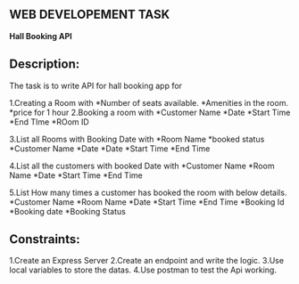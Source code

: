 ## WEB DEVELOPEMENT TASK
**Hall Booking API**
## Description:
The task is to write API for hall booking app for

1.Creating a Room with 
   *Number of seats available.
   *Amenities in the room.
   *price for 1 hour
2.Booking a room with
  *Customer Name
  *Date
  *Start Time
  *End TIme
  *ROom ID

3.List all Rooms with Booking Date with
  *Room Name
  *booked status
  *Customer Name
  *Date
  *Date
  *Start Time
  *End Time

4.List all the customers with booked Date with
  *Customer Name
  *Room Name
  *Date
  *Start Time
  *End Time

5.List How many times a customer has booked the room with below details.
  *Customer Name
  *Room Name
  *Date
  *Start Time
  *End Time
  *Booking Id
  *Booking date
  *Booking Status

## Constraints:
1.Create an Express Server
2.Create an endpoint and write the logic.
3.Use local variables to store the datas.
4.Use postman to test the Api working.